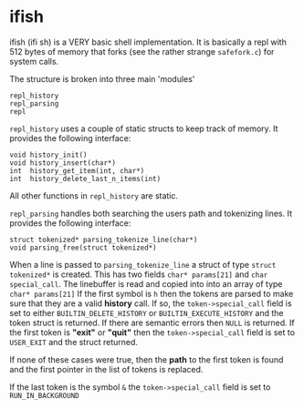 # ifish

ifish (ifi sh) is a VERY basic shell implementation. It is basically a repl with 512 bytes
of memory that forks (see the rather strange ```safefork.c```) for system calls. 

The structure is broken into three main 'modules'
```
repl_history
repl_parsing
repl
```
```repl_history``` uses a couple of static structs to keep track of memory. It provides the following interface:
```
void history_init()
void history_insert(char*)
int  history_get_item(int, char*)
int  history_delete_last_n_items(int)
```
All other functions in ```repl_history``` are static.

```repl_parsing``` handles both searching the users path and tokenizing lines. It provides the following interface:
```
struct tokenized* parsing_tokenize_line(char*)
void parsing_free(struct tokenized*)
```
When a line is passed to ```parsing_tokenize_line``` a struct of type ```struct tokenized*``` is created.
This has two fields ```char* params[21]``` and ```char special_call```.
The linebuffer is read and copied into into an array of type ```char* params[21]```
If the first symbol is ```h``` then the tokens are parsed to make sure that they are a valid **history** call.
If so, the ```token->special_call``` field is set to either ```BUILTIN_DELETE_HISTORY``` or ```BUILTIN_EXECUTE_HISTORY```
and the token struct is returned.
If there are semantic errors then ```NULL``` is returned.
If the first token is **"exit"** or **"quit"** then the ```token->special_call```
field is set to ```USER_EXIT``` and the struct returned.

If none of these cases were true, then the **path** to the first token is found and the first pointer in the
list of tokens is replaced.

If the last token is the symbol ```&``` the ```token->special_call``` field is set to ```RUN_IN_BACKGROUND```


